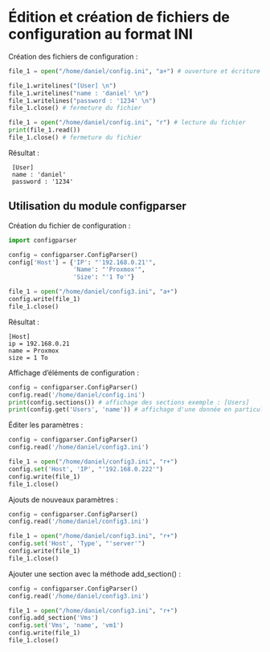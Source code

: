 # Édition et création de fichiers de configuration au format INI

Création des fichiers de configuration :
```Python
file_1 = open("/home/daniel/config.ini", "a+") # ouverture et écriture du fichier sans écraser l'existant

file_1.writelines("[User] \n")
file_1.writelines("name : 'daniel' \n")
file_1.writelines("password : '1234' \n")
file_1.close() # fermeture du fichier

file_1 = open("/home/daniel/config.ini", "r") # lecture du fichier
print(file_1.read())
file_1.close() # fermeture du fichier
```

Résultat :
```
 [User]
 name : 'daniel'
 password : '1234'
```

## Utilisation du module configparser

Création du fichier de configuration :
```python
import configparser

config = configparser.ConfigParser()
config['Host'] = {'IP': "'192.168.0.21'",
                  'Name': "'Proxmox'",
                  'Size': "'1 To'"}

file_1 = open("/home/daniel/config3.ini", "a+")
config.write(file_1)
file_1.close()
```

Résultat :
```
[Host]
ip = 192.168.0.21
name = Proxmox
size = 1 To
```

Affichage d’éléments de configuration :
```python
config = configparser.ConfigParser()
config.read('/home/daniel/config.ini')
print(config.sections()) # affichage des sections exemple : [Users]
print(config.get('Users', 'name')) # affichage d'une donnée en particulier appartenant à la section User
```

Éditer les paramètres :
```python
config = configparser.ConfigParser()
config.read('/home/daniel/config3.ini')

file_1 = open("/home/daniel/config3.ini", "r+")
config.set('Host', 'IP', "'192.168.0.222'")
config.write(file_1)
file_1.close()
```

Ajouts de nouveaux paramètres :
```python
config = configparser.ConfigParser()
config.read('/home/daniel/config3.ini')

file_1 = open("/home/daniel/config3.ini", "r+")
config.set('Host', 'Type', "'server'")
config.write(file_1)
file_1.close()
```

Ajouter une section avec la méthode add_section() :
```python
config = configparser.ConfigParser()
config.read('/home/daniel/config3.ini')

file_1 = open("/home/daniel/config3.ini", "r+")
config.add_section('Vms')
config.set('Vms', 'name', 'vm1')
config.write(file_1)
file_1.close()
```